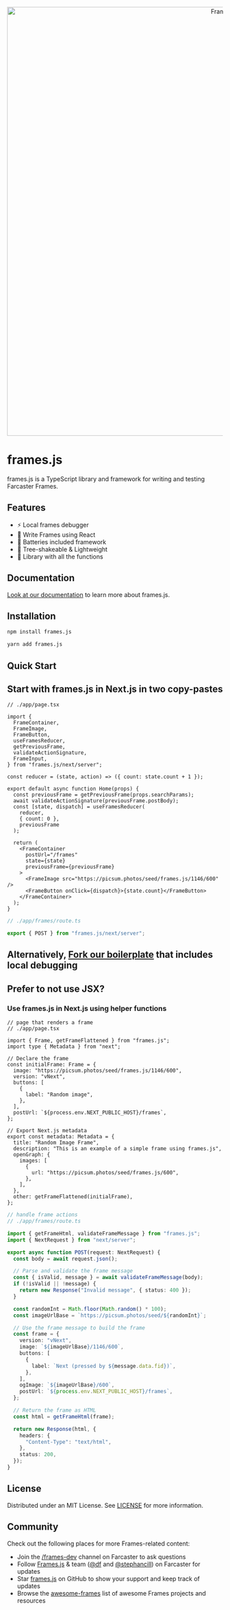<p align="center"><a href="https://framesjs.org"><img width="1000" title="Frames.js" src='https://framesjs.org/og.png' /></a></p>

# frames.js

frames.js is a TypeScript library and framework for writing and testing Farcaster Frames.

## Features

- ⚡️ Local frames debugger
- 🥳 Write Frames using React
- 🔋 Batteries included framework
- 🌴 Tree-shakeable & Lightweight
- 🚀 Library with all the functions

## Documentation

[Look at our documentation](https://framesjs.org) to learn more about frames.js.

## Installation

```bash
npm install frames.js
```

```bash
yarn add frames.js
```

## Quick Start

## Start with frames.js in Next.js in two copy-pastes

```tsx filename="// ./app/page.tsx"
// ./app/page.tsx

import {
  FrameContainer,
  FrameImage,
  FrameButton,
  useFramesReducer,
  getPreviousFrame,
  validateActionSignature,
  FrameInput,
} from "frames.js/next/server";

const reducer = (state, action) => ({ count: state.count + 1 });

export default async function Home(props) {
  const previousFrame = getPreviousFrame(props.searchParams);
  await validateActionSignature(previousFrame.postBody);
  const [state, dispatch] = useFramesReducer(
    reducer,
    { count: 0 },
    previousFrame
  );

  return (
    <FrameContainer
      postUrl="/frames"
      state={state}
      previousFrame={previousFrame}
    >
      <FrameImage src="https://picsum.photos/seed/frames.js/1146/600" />
      <FrameButton onClick={dispatch}>{state.count}</FrameButton>
    </FrameContainer>
  );
}
```

```ts filename="./app/frames/route.ts"
// ./app/frames/route.ts

export { POST } from "frames.js/next/server";
```

## Alternatively, [Fork our boilerplate](https://github.com/framesjs/frames.js/tree/main/examples/framesjs-starter) that includes local debugging

## Prefer to not use JSX?

### Use frames.js in Next.js using helper functions

```tsx filename="./app/page.tsx"
// page that renders a frame
// ./app/page.tsx

import { Frame, getFrameFlattened } from "frames.js";
import type { Metadata } from "next";

// Declare the frame
const initialFrame: Frame = {
  image: "https://picsum.photos/seed/frames.js/1146/600",
  version: "vNext",
  buttons: [
    {
      label: "Random image",
    },
  ],
  postUrl: `${process.env.NEXT_PUBLIC_HOST}/frames`,
};

// Export Next.js metadata
export const metadata: Metadata = {
  title: "Random Image Frame",
  description: "This is an example of a simple frame using frames.js",
  openGraph: {
    images: [
      {
        url: "https://picsum.photos/seed/frames.js/600",
      },
    ],
  },
  other: getFrameFlattened(initialFrame),
};
```

```ts filename="app/frames/route.ts"
// handle frame actions
// ./app/frames/route.ts

import { getFrameHtml, validateFrameMessage } from "frames.js";
import { NextRequest } from "next/server";

export async function POST(request: NextRequest) {
  const body = await request.json();

  // Parse and validate the frame message
  const { isValid, message } = await validateFrameMessage(body);
  if (!isValid || !message) {
    return new Response("Invalid message", { status: 400 });
  }

  const randomInt = Math.floor(Math.random() * 100);
  const imageUrlBase = `https://picsum.photos/seed/${randomInt}`;

  // Use the frame message to build the frame
  const frame = {
    version: "vNext",
    image: `${imageUrlBase}/1146/600`,
    buttons: [
      {
        label: `Next (pressed by ${message.data.fid})`,
      },
    ],
    ogImage: `${imageUrlBase}/600`,
    postUrl: `${process.env.NEXT_PUBLIC_HOST}/frames`,
  };

  // Return the frame as HTML
  const html = getFrameHtml(frame);

  return new Response(html, {
    headers: {
      "Content-Type": "text/html",
    },
    status: 200,
  });
}
```

## License

Distributed under an MIT License. See [LICENSE](./LICENSE) for more information.

## Community

Check out the following places for more Frames-related content:

- Join the [/frames-dev](https://warpcast.com/frames-dev) channel on Farcaster to ask questions
- Follow [Frames.js](https://warpcast.com/frames) & team ([@df](https://warpcast.com/df) and [@stephancill](https://warpcast.com/stephancill)) on Farcaster for updates
- Star [frames.js](https://github.com/framesjs/frames.js) on GitHub to show your support and keep track of updates
- Browse the [awesome-frames](https://github.com/davidfurlong/awesome-frames) list of awesome Frames projects and resources
